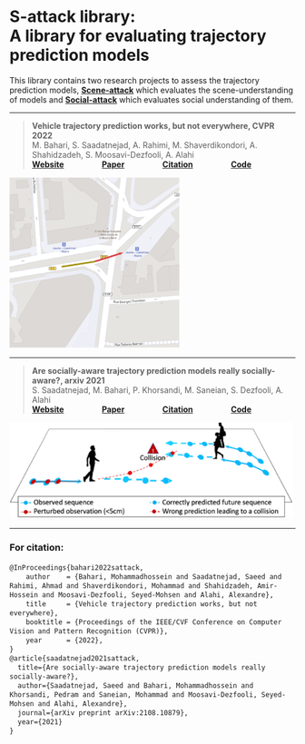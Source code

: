 
# S-attack library: <br/> A library for evaluating trajectory prediction models
This library contains two research projects to assess the trajectory prediction models, [__Scene-attack__](https://github.com/vita-epfl/s-attack#scene-attack) which evaluates the scene-understanding of models and [__Social-attack__](https://github.com/vita-epfl/s-attack#social-attack) which evaluates social understanding of them.

---

> __Vehicle trajectory prediction works, but not everywhere, CVPR 2022__<br /> 
>  M. Bahari, S. Saadatnejad, A. Rahimi, M. Shaverdikondori, A. Shahidzadeh, S. Moosavi-Dezfooli, A. Alahi <br /> 
>  __[Website](https://s-attack.github.io/)__  &nbsp; &nbsp; &nbsp; &nbsp; &nbsp; &nbsp; &nbsp; &nbsp; __[Paper](https://arxiv.org/abs/2112.03909)__ &nbsp; &nbsp; &nbsp; &nbsp; &nbsp; &nbsp; &nbsp; &nbsp; __[Citation](https://github.com/vita-epfl/s-attack#for-citation)__   &nbsp; &nbsp; &nbsp; &nbsp; &nbsp; &nbsp; &nbsp; &nbsp;  __[Code](https://github.com/vita-epfl/s-attack/tree/master/scene-attack)__
     
<img src="docs/fig.PNG" width="300"/>

---

> __Are socially-aware trajectory prediction models really socially-aware?, arxiv 2021__<br /> 
> S. Saadatnejad, M. Bahari, P. Khorsandi, M. Saneian, S. Dezfooli, A. Alahi <br /> 
> __[Website](https://s-attack.github.io/)__  &nbsp; &nbsp; &nbsp; &nbsp; &nbsp; &nbsp; &nbsp; &nbsp; __[Paper](https://arxiv.org/abs/2108.10879)__ &nbsp; &nbsp; &nbsp; &nbsp; &nbsp; &nbsp; &nbsp; &nbsp; __[Citation](https://github.com/vita-epfl/s-attack#for-citation)__  &nbsp; &nbsp; &nbsp; &nbsp; &nbsp; &nbsp; &nbsp; &nbsp;  __[Code](https://github.com/vita-epfl/s-attack/tree/master/social-attack)__
     
<img src="docs/pull.png" width="500"/>

---



### For citation:
```
@InProceedings{bahari2022sattack,
    author    = {Bahari, Mohammadhossein and Saadatnejad, Saeed and Rahimi, Ahmad and Shaverdikondori, Mohammad and Shahidzadeh, Amir-Hossein and Moosavi-Dezfooli, Seyed-Mohsen and Alahi, Alexandre},
    title     = {Vehicle trajectory prediction works, but not everywhere},
    booktitle = {Proceedings of the IEEE/CVF Conference on Computer Vision and Pattern Recognition (CVPR)},
    year      = {2022},
}
@article{saadatnejad2021sattack,
  title={Are socially-aware trajectory prediction models really socially-aware?},
  author={Saadatnejad, Saeed and Bahari, Mohammadhossein and Khorsandi, Pedram and Saneian, Mohammad and Moosavi-Dezfooli, Seyed-Mohsen and Alahi, Alexandre},
  journal={arXiv preprint arXiv:2108.10879},
  year={2021}
}

``` 
